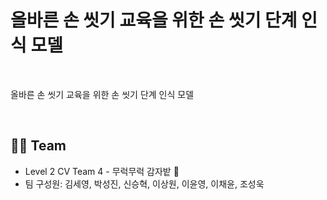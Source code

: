 # 올바른 손 씻기 교육을 위한 손 씻기 단계 인식 모델

</br>

올바른 손 씻기 교육을 위한 손 씻기 단계 인식 모델

</br>

## 👨‍🌾 Team

- Level 2 CV Team 4 - 무럭무럭 감자밭 🥔
- 팀 구성원: 김세영, 박성진, 신승혁, 이상원, 이윤영, 이채윤, 조성욱
